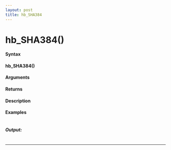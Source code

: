 ```yaml
---
layout: post
title: hb_SHA384
---
```


# hb_SHA384()


#### Syntax

#### hb_SHA384()

#### Arguments

#### Returns

#### Description

#### Examples

```

```

##### Output:

```

```

---